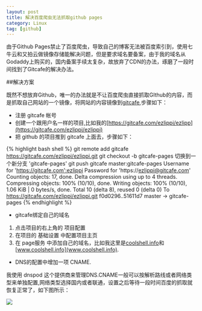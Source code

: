 ```yaml
---
layout: post
title: 解决百度爬虫无法抓取github pages 
category: Linux
tag: [github]
---
```


由于Github Pages禁止了百度爬虫，导致自己的博客无法被百度索引到，使用七牛云和又拍云做镜像存储能解决问题，但是要求域名要备案，由于我的域名从Godaddy上购买的，国内备案手续太复杂，故放弃了CDN的办法，琢磨了一段时间找到了Gitcafe的解决办法。

##解决方案

既然不想放弃Github，唯一的办法就是不让百度爬虫直接抓取GIthub的内容，而是抓取自己网站的一个镜像，将网站的内容镜像到[gitcafe](www.gitcafe.com),步骤如下：

* 注册 gitcafe 帐号
* 创建一个跟用户名一样的项目,比如我的[https://gitcafe.com/ezlippi/ezlipp](https://gitcafe.com/ezlippi/ezlippi)
* 把 github 的项目推到 gitcafe 上面去，步骤如下：

{% highlight bash shell %}
git remote add gitcafe https://gitcafe.com/ezlippi/ezlippi.git
git checkout -b gitcafe-pages
切换到一个新分支 'gitcafe-pages'
git push gitcafe master:gitcafe-pages
Username for 'https://gitcafe.com':ezlippi 
Password for 'https://ezlippi@gitcafe.com'
Counting objects: 17, done.
Delta compression using up to 4 threads.
Compressing objects: 100% (10/10), done.
Writing objects: 100% (10/10), 1.06 KiB | 0 bytes/s, done.
Total 10 (delta 8), reused 0 (delta 0)
To https://gitcafe.com/ezlippi/ezlippi.git
   f0d0296..51611d7  master -> gitcafe-pages
{% endhighlight %}

* gitcafe绑定自己的域名

1. 点击项目的右上角的 项目配置
2. 在项目的 基础设置 中配置项目主页
3. 在 page服务 中添加自己的域名，比如我这里是[coolshell.info](coolshell.info)和[www.coolshell.info](www.coolshell.info).

* DNS的配置中增加一项 CNAME.
 
我使用 dnspod 这个提供商来管理DNS.CNAME一般可以按解析路线或者网络类型来单独配置,网络类型选择国内或者联通，设置之后等待一段时间百度的抓取就 恢复正常了，如下图所示：

![](/images/dnspod.png)


